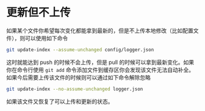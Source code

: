 # 更新但不上传

如果某个文件你希望每次变化都能拿到最新的，但是不上传本地修改（比如配置文件），则可以使用如下命令

```sh
git update-index --assume-unchanged config/logger.json
```

这时就能达到 push 的时候不会上传，但是 pull 的时候可以拿到最新变化。如果你在命令行使用 `git add` 命令添加文件到缓存区你会发现该文件无法自动补全。如果今后需要上传该文件的时候则可以通过如下命令解除忽略

```sh
git update-index --no-assume-unchanged logger.json
```

如果该文件又恢复了可以上传和更新的状态。
